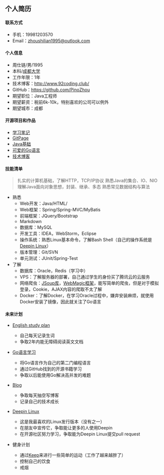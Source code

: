 个人简历
----
#### 联系方式
- 手机：19981203570
- Email：<zhoushilian1995@outlook.com>

#### 个人信息
- 周仕链/男/1995
- 本科/[成都大学](http://www.cdu.edu.cn/)
- 工作年限：1年
- 技术博客：http://www.92coding.club/
- GitHub：https://github.com/PinoZhou
- 期望职位：Java工程师
- 期望薪资：税前6k-10k，特别喜欢的公司可以例外
- 期望城市：成都

#### 开源项目和作品
- [学习笔记](https://github.com/PinoZhou/Note)
- [GitPage](https://github.com/PinoZhou/PinoZhou.github.io)
- [Java基础](https://github.com/PinoZhou/JavaBasicReview)
- [可爱的Go语言](https://github.com/PinoZhou/GoBasic)
- [技术博客](www.92coding.club)

#### 技能清单
> 扎实的计算机基础，了解HTTP，TCP/IP协议
> 熟悉Java的集合、IO、NIO
> 理解Java面向对象思想，封装、继承、多态
> 熟悉常见数据结构与算法

- 熟悉
    - Web开发：Java/HTML/
    - Web框架：Spring/Spring-MVC/MyBatis
    - 前端框架：JQuery/Bootstrap
    - Markdown
    - 数据库：MySQL
    - 开发工具：IDEA，WebStorm，Eclipse
    - 操作系统：熟悉Linux基本命令，了解Bash Shell（自己的操作系统是[Deepin Linux](https://www.deepin.org/)）
    - 版本管理：Git/SVN
    - 单元测试：JUnit/Spring-Test
- 了解
    - 数据库：Oracle，Redis（学习中）
    - VPS：了解服务器的部署，自己通过学生的身份买了腾讯云的云服务
    - 网络爬虫：[JSoup库](https://jsoup.org/)，[WebMagic框架](https://webmagic.io/)，能写简单的爬虫，但是对于模拟登录，Cookie，AJAX内容的爬取不太了解
    - Docker：了解Docker，在学习Oracle过程中，嫌弃安装麻烦，就使用Docker安装了镜像，因此就关注了Go语言

    

#### 未来计划
- [English study plan](https://study.163.com/course/courseMain.htm?courseId=1119010)
    - 自己每天记录生词
    - 争取2年内能无障碍阅读英文文档

- [Go语言学习](https://github.com/golang/go)
    - 将Go语言作为自己的第二门编程语言
    - 通过GitHub找到的开源书籍学习
    - 争取以后能使用Go解决高并发的难题

- [Blog](http://www.92coding.club/)
    - 争取每天抽空写博客
    - 记录自己的技术成长

- [Deepin Linux](https://www.deepin.org/)
    - 这是我最喜欢的Linux发行版本（没有之一）
    - 在朋友中宣传它，争取能让更多的人使用Deepin
    - 在开源社区努力学习，争取能为Deepin Linux提交pull request
- 健身计划
    - 通过[Keep](http://www.gotokeep.com/)来进行一些简单的运动（工作了越来越胖了）
    - 控制自己的饮食
    - 戒烟